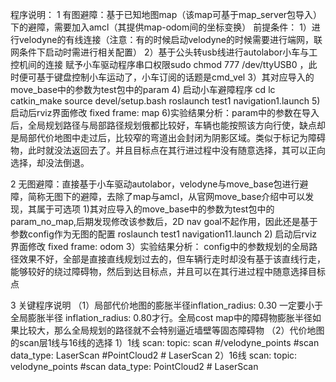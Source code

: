 程序说明：
1 有图避障：基于已知地图map（该map可基于map_server包导入）下的避障，需要加入amcl（其提供map-odom间的坐标变换）
前提条件：
1）进行velodyne的有线连接（注意：有的时候启动velodyne的时候需要进行端网，联网条件下启动时需进行相关配置）
2）基于公头转usb线进行autolabor小车与工控机间的连接
赋予小车驱动程序串口权限sudo chmod 777 /dev/ttyUSB0 ，此时便可基于键盘控制小车运动了，小车订阅的话题是cmd_vel
3）其对应导入的move_base中的参数为test包中的param
4) 启动小车避障程序
cd lc
catkin_make
source devel/setup.bash
roslaunch test1 navigation1.launch
5) 启动后rviz界面修改
fixed frame: map
6)实验结果分析：param中的参数在导入后，全局规划路径与局部路径规划俄都比较好，车辆也能按照该方向行使，缺点却是局部代价地图中走过后，比较窄的弯道出会封闭为阴影区域。类似于标记为障碍物，此时就没法返回去了。并且目标点在其行进过程中没有随意选择，其可以正向选择，却没法倒退。

2 无图避障：直接基于小车驱动autolabor，velodyne与move_base包进行避障，简称无图下的避障，去除了map与amcl，从官网move_base介绍中可以发现，其属于可选项
1)其对应导入的move_base中的参数为test包中的param_no_map,后期发现修改该参数后，2D nav goal不起作用，因此还是基于参数config作为无图的配置
roslaunch test1 navigation11.launch
2) 启动后rviz界面修改
fixed frame: odom
3）实验结果分析：
config中的参数规划的全局路径效果不好，全部是直接直线规划过去的，但车辆行走时却没有基于该直线行走，能够较好的绕过障碍物，然后到达目标点，并且可以在其行进过程中随意选择目标点

3 关键程序说明
（1）局部代价地图的膨胀半径inflation_radius: 0.30 一定要小于全局膨胀半径 inflation_radius: 0.80才行。全局cost map中的障碍物膨胀半径如果比较大，那么全局规划的路径就不会特别逼近墙壁等固态障碍物
（2）代价地图的scan层1线与16线的选择
1）1线
scan:
    topic: scan  #/velodyne_points  #scan   
    data_type: LaserScan   #PointCloud2 # LaserScan
    2）16线
    scan:
    topic: velodyne_points  #scan
    data_type: PointCloud2 # LaserScan
